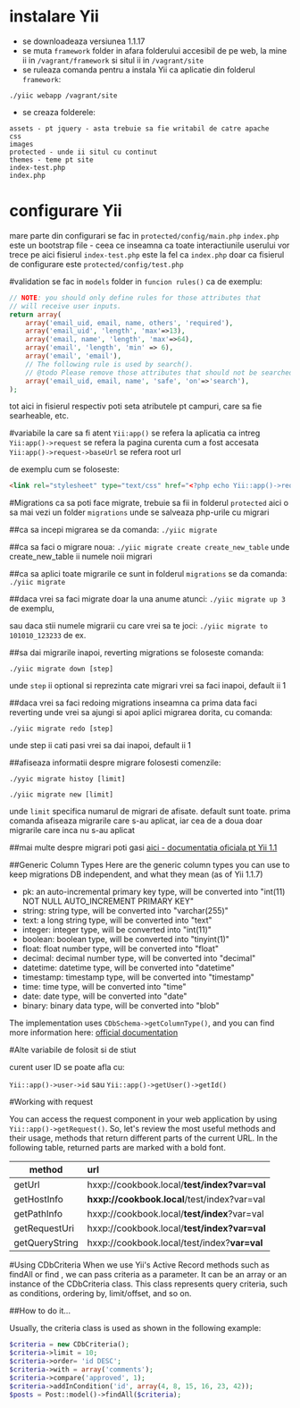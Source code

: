 # instalare Yii
- se downloadeaza versiunea 1.1.17
- se muta `framework` folder in afara folderului accesibil de pe web, la mine ii in `/vagrant/framework` si situl ii in `/vagrant/site`
- se ruleaza comanda pentru a instala Yii ca aplicatie din folderul `framework`:

`./yiic webapp /vagrant/site`

- se creaza folderele:

```
assets - pt jquery - asta trebuie sa fie writabil de catre apache
css
images
protected - unde ii situl cu continut
themes - teme pt site
index-test.php
index.php
```

# configurare Yii
mare parte din configurari se fac in `protected/config/main.php`
`index.php` este un bootstrap file - ceea ce inseamna ca toate interactiunile userului vor trece pe aici
fisierul `index-test.php` este la fel ca `index.php` doar ca fisierul de configurare este `protected/config/test.php`


#validation
se fac in `models` folder in `funcion rules()` ca de exemplu:

```php
// NOTE: you should only define rules for those attributes that
// will receive user inputs.
return array(
    array('email_uid, email, name, others', 'required'),
    array('email_uid', 'length', 'max'=>13),
    array('email, name', 'length', 'max'=>64),
    array('email', 'length', 'min' => 6),
    array('email', 'email'),
    // The following rule is used by search().
    // @todo Please remove those attributes that should not be searched.
    array('email_uid, email, name', 'safe', 'on'=>'search'),
);
```

tot aici in fisierul respectiv poti seta atributele pt campuri, care sa fie searheable, etc.

#variabile la care sa fi atent
`Yii:app()` se refera la aplicatia ca intreg
`Yii:app()->request` se refera la pagina curenta cum a fost accesata
`Yii:app()->request->baseUrl` se refera root url 

de exemplu cum se foloseste:

```html
<link rel="stylesheet" type="text/css" href="<?php echo Yii::app()->request->baseUrl; ?>/css/main.css" />
```

#Migrations
ca sa poti face migrate, trebuie sa fii in folderul `protected` aici o sa mai vezi un folder `migrations` unde se salveaza php-urile cu migrari

##ca sa incepi migrarea se da comanda: 
`./yiic migrate`

##ca sa faci o migrare noua: 
`./yiic migrate create create_new_table` unde create_new_table ii numele noii migrari

##ca sa aplici toate migrarile ce sunt in folderul `migrations` 
se da comanda: `./yiic migrate`

##daca vrei sa faci migrate doar la una anume atunci: 
`./yiic migrate up 3` de exemplu, 

sau daca stii numele migrarii cu care vrei sa te joci: 
`./yiic migrate to 101010_123233` de ex.

##sa dai migrarile inapoi, reverting migrations 
se foloseste comanda: 

`./yiic migrate down [step]` 

unde `step` ii optional si reprezinta cate migrari vrei sa faci inapoi, default ii 1

##daca vrei sa faci redoing migrations
inseamna ca prima data faci reverting unde vrei sa ajungi si apoi aplici migrarea dorita, cu comanda: 

`./yiic migrate redo [step]` 

unde step ii cati pasi vrei sa dai inapoi, default ii 1

##afiseaza informatii despre migrare
folosesti comenzile:

`./yyic migrate histoy [limit]`

`./yiic migrate new [limit]`

unde `limit` specifica numarul de migrari de afisate. default sunt toate.
prima comanda afiseaza migrarile care s-au aplicat, iar cea de a doua doar migrarile care inca nu s-au aplicat

##mai multe despre migrari
poti gasi [aici - documentatia oficiala pt Yii 1.1](http://www.yiiframework.com/doc/guide/1.1/en/database.migration)

##Generic Column Types
Here are the generic column types you can use to keep migrations DB independent, and what they mean (as of Yii 1.1.7)

-    pk: an auto-incremental primary key type, will be converted into "int(11) NOT NULL AUTO_INCREMENT PRIMARY KEY"
-    string: string type, will be converted into "varchar(255)"
-    text: a long string type, will be converted into "text"
-    integer: integer type, will be converted into "int(11)"
-    boolean: boolean type, will be converted into "tinyint(1)"
-    float: float number type, will be converted into "float"
-    decimal: decimal number type, will be converted into "decimal"
-    datetime: datetime type, will be converted into "datetime"
-    timestamp: timestamp type, will be converted into "timestamp"
-    time: time type, will be converted into "time"
-    date: date type, will be converted into "date"
-    binary: binary data type, will be converted into "blob"

The implementation uses `CDbSchema->getColumnType()`, and you can find more information here: [official documentation](http://www.yiiframework.com/doc/api/1.1/CDbSchema#getColumnType-detail)

#Alte variabile de folosit si de stiut

curent user ID se poate afla cu:

`Yii::app()->user->id` sau `Yii::app()->getUser()->getId()`

#Working with request

You can access the request component in your web application by using `Yii::app()->getRequest()`. So, let's review the most useful methods and their usage, methods that return different parts of the current URL. In the following table, returned parts are marked with a bold font.

| method | url |
| --- | :--- |
| getUrl | hxxp://cookbook.local/**test/index?var=val** |
| getHostInfo | **hxxp://cookbook.local**/test/index?var=val |
| getPathInfo | hxxp://cookbook.local/**test/index**?var=val |
| getRequestUri | hxxp://cookbook.local/**test/index?var=val** |
| getQueryString | hxxp://cookbook.local/test/index?**var=val** |

#Using CDbCriteria
When we use Yii's Active Record methods such as findAll or find , we can pass criteria as a parameter. It can be an array or an instance of the CDbCriteria class. This class represents query criteria, such as conditions, ordering by, limit/offset, and so on.

##How to do it...

Usually, the criteria class is used as shown in the following example:

```php
$criteria = new CDbCriteria();
$criteria->limit = 10;
$criteria->order= 'id DESC';
$criteria->with = array('comments');
$criteria->compare('approved', 1);
$criteria->addInCondition('id', array(4, 8, 15, 16, 23, 42));
$posts = Post::model()->findAll($criteria);
```



